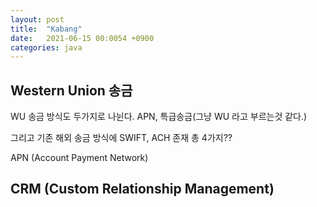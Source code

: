 ```yaml
---
layout: post
title:  "Kabang"
date:   2021-06-15 00:0054 +0900
categories: java
---
```


## Western Union 송금

WU 송금 방식도 두가지로 나뉜다. APN, 특급송금(그냥 WU 라고 부르는것 같다.)

그리고 기존 해외 송금 방식에 SWIFT, ACH 존재 총 4가지??

APN (Account Payment Network)

## CRM (Custom Relationship Management)
